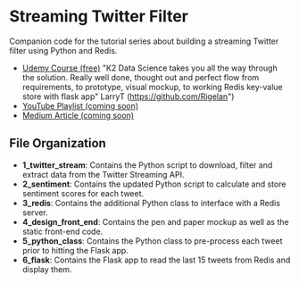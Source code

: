# Streaming Twitter Filter

Companion code for the tutorial series about building a streaming Twitter filter using Python and Redis.

- [Udemy Course (free)](https://www.udemy.com/course/build-a-streaming-twitter-filter-with-python-and-redis)
     "K2 Data Science takes you all the way through the solution.  Really well done, thought out and perfect flow from requirements, to prototype, visual mockup, to working Redis key-value store with flask app" LarryT (https://github.com/Rigelan")
- [YouTube Playlist (coming soon)]()
- [Medium Article (coming soon)]()

## File Organization

- **1_twitter_stream**: Contains the Python script to download, filter and extract data from the Twitter Streaming API.
- **2_sentiment**: Contains the updated Python script to calculate and store sentiment scores for each tweet.
- **3_redis**: Contains the additional Python class to interface with a Redis server.
- **4_design_front_end**: Contains the pen and paper mockup as well as the static front-end code.
- **5_python_class**: Contains the Python class to pre-process each tweet prior to hitting the Flask app.
- **6_flask**: Contains the Flask app to read the last 15 tweets from Redis and display them.
